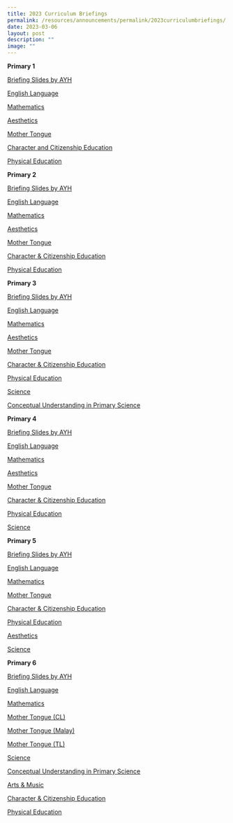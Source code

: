 ```yaml
---
title: 2023 Curriculum Briefings
permalink: /resources/announcements/permalink/2023curriculumbriefings/
date: 2023-03-06
layout: post
description: ""
image: ""
---
```

**Primary 1**

[Briefing Slides by AYH](https://drive.google.com/file/d/1_KoJ7lFwLrCXM7UMyF45bnnFAqJPz2gM/view?usp=sharing)

[English Language](https://drive.google.com/file/d/1QbNZSvnvtiuWJBf-WE5jUXxykTEieInh/view?usp=sharing)

[Mathematics](https://drive.google.com/file/d/1UdjHGxj-j4BNkELVI3_R0XtU2q0KSTQ1/view?usp=sharing)

[Aesthetics](https://drive.google.com/file/d/1n1RMLBMu_LW_iLc64WMtHXOKa3rhWQcx/view?usp=sharing)

[Mother Tongue](https://drive.google.com/file/d/1PTVnj6lSYf09uV4V9Gk69-q5sy1MVp2y/view?usp=sharing)

[Character and Citizenship Education](https://drive.google.com/file/d/1fYcGzn2CaBRP5-THjWmYdU2H1S23rA1E/view?usp=sharing)

[Physical Education](https://drive.google.com/file/d/1dJx4SmGsz0jB9N0Erz5OqBk-NHG1lGKi/view?usp=sharing)


**Primary 2**

[Briefing Slides by AYH](https://drive.google.com/file/d/16gJMy10Q5CwQqKf2Q-9h7cLcLi34-tuZ/view?usp=sharing)

[English Language](https://drive.google.com/file/d/1hNl_KqVWscSpgyYvr1PIxxkv0BBYzp4-/view?usp=sharing)

[Mathematics](https://drive.google.com/file/d/1Pp8NJzH2hlNP8xN_7gR22mZJNvINVOzr/view?usp=sharing)

[Aesthetics](https://drive.google.com/file/d/1PmncK95bdmBDUee1LGhlM7b7jzD0waXC/view?usp=sharing)

[Mother Tongue](https://drive.google.com/file/d/1XXKaMnHYZfgBusN4NF8PtsAee6RlZK2B/view?usp=sharing)

[Character & Citizenship Education](https://drive.google.com/file/d/1Qqqn2-ER0bp-Pi4snp7Pm7iUhBrWhgQC/view?usp=sharing)

[Physical Education](https://drive.google.com/file/d/1AmrIZjjMkfWh6PFVJnrqwQ14K63cxi0x/view?usp=sharing)

**Primary 3**

[Briefing Slides by AYH](https://drive.google.com/file/d/1ksqvg49S-yR3yVfcQS0v7_nT2Vd8_ja2/view?usp=sharing)

[English Language](https://drive.google.com/file/d/1yNcKw7I853giq8NIm7fXH-eTzsaSLF0D/view?usp=sharing)

[Mathematics](https://drive.google.com/file/d/1Mx95fCSBBX9y_GmjwNvHRsPNoPX6kq-N/view?usp=sharing)

[Aesthetics](https://drive.google.com/file/d/1qcYfQLcObVH9OxnLBZaQMtb1ma2G8QC7/view?usp=sharing)

[Mother Tongue](https://drive.google.com/file/d/12Wr_1H5j4OHyDakNsuMH-fdeA9iMHZcl/view?usp=sharing)

[Character & Citizenship Education](https://drive.google.com/file/d/1Jf6oXK8LbICb71GtNnYQ_ohM8tAtnJvm/view?usp=sharing)

[Physical Education](https://drive.google.com/file/d/1r798yI2hINpzETATqUaZKOlFHYr4GQ9D/view?usp=sharing)

[Science](https://drive.google.com/file/d/1-OmX4WJAXhHMt8lSDV7LjvpdPgfx_BxF/view?usp=sharing)

[Conceptual Understanding in Primary Science](https://drive.google.com/file/d/1Rh74j9n0SHple3WS1tcHcQwMqaxk3S3O/view?usp=sharing)

**Primary 4**

[Briefing Slides by AYH](https://drive.google.com/file/d/1cRNph8okBaxefk_DQMawdrEl7KudgLu4/view?usp=sharing)

[English Language](https://drive.google.com/file/d/1wkZhZMDVfCsZFmqB41Dgc_Huh-C9dncD/view?usp=sharing)

[Mathematics](https://drive.google.com/file/d/1AdzK3ZIpi8QwEOIcEOBYYN2fB57QsiUv/view?usp=sharing)

[Aesthetics](https://drive.google.com/file/d/1buV6DXkLLILdEbJrXRaWPSx2GuQLYlJV/view?usp=sharing)

[Mother Tongue](https://drive.google.com/file/d/1sMRUnspW-zo6ZWJQ4zE71r0qRuPn6Cpf/view?usp=sharing)

[Character & Citizenship Education](https://drive.google.com/file/d/1dNqwJJ_eXd9LT3s9YpT5v64iIC99EEtV/view?usp=sharing)

[Physical Education](https://drive.google.com/file/d/1yBuaP47KH4PsQu_aU_VLDump_FpFcipL/view?usp=sharing)

[Science](https://drive.google.com/file/d/10Ml3agNQpBE5n3WB4HMJDZyfik5e5o0j/view?usp=sharing)

**Primary 5**

[Briefing Slides by AYH](https://drive.google.com/file/d/1LIMNGE92TKMBbdhcOrnAIvaj_Mh5140T/view?usp=sharing)

[English Language](https://drive.google.com/file/d/1rVOIlVqmHEwYqVWiVuehHNff6e8V9yC1/view?usp=sharing)

[Mathematics](https://drive.google.com/file/d/1Vme5zvp_1JF-RNvJhd1ABXSo_TY6M593/view?usp=sharing)

[Mother Tongue](https://drive.google.com/file/d/19JOeFT2bCjRzoHo0Dc1tGujBAURPzvvp/view?usp=sharing)

[Character & Citizenship Education](https://drive.google.com/file/d/1q75_dSuFs0IklTu6vyAwyuOIPfeu1Cvz/view?usp=sharing)

[Physical Education](https://drive.google.com/file/d/1QZEU8KYKh_AWDeIZ_y-dVPaggF7VumNe/view?usp=sharing)

[Aesthetics](https://drive.google.com/file/d/1jg1vIJuki-UNnXXPSUHnN__9cHItTdey/view?usp=sharing)

[Science](https://drive.google.com/file/d/1D0k2QeMl_EETm50QexU0T7p5eEftVxXo/view?usp=sharing)

**Primary 6**

[Briefing Slides by AYH](https://drive.google.com/file/d/1xAQi8mkIyS0R1qwgazMnxSpN7oi_sT0D/view?usp=sharing)

[English Language](https://drive.google.com/file/d/1jmGT7KkNE_AWKOa4ckNR6pEQTuPieef8/view?usp=sharing)

[Mathematics](https://drive.google.com/file/d/1Is-noAY0CM3BLKgqvltANDekKnAz4EAo/view?usp=sharing)

[Mother Tongue (CL)](https://drive.google.com/file/d/1l1QT7Hb_diKkh_SxkwniiKolJnzBIcmK/view?usp=sharing)

[Mother Tongue (Malay)](https://drive.google.com/file/d/1Np9OM3N9hiYjLQW18czwm4oGRMo10tvN/view?usp=sharing)

[Mother Tongue (TL)](https://drive.google.com/file/d/13HazhjHZLSnckct2wfWBcXf9ByT5ahE8/view?usp=sharing)

[Science](https://drive.google.com/file/d/100q560Lx6k6rHFyMFXvSZyB95V48RKH8/view?usp=sharing)

[Conceptual Understanding in Primary Science](https://drive.google.com/file/d/1Bml2NLLw-h4h1Vl91noYWn2ZecIgNerw/view?usp=sharing)

[Arts & Music](https://drive.google.com/file/d/11WWG-qERJkBqaaaRC4pe0Fbxa9jOuN2S/view?usp=sharing)

[Character & Citizenship  Education](https://drive.google.com/file/d/1gFZlwDWyzXe9D4ZjJU31xNwlZix_xjWF/view?usp=sharing)

[Physical Education](https://drive.google.com/file/d/1ksbNsM1jaKNHuvslzGrZujlh4FqsRzYd/view?usp=sharing)